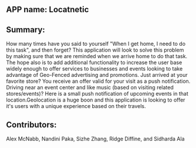 ## APP name: Locatnetic
## Summary:
How many times have you said to yourself "When I get home, I need to do this task", and then
forget? This application will look to solve this problem by making sure that we are reminded when
we arrive home to do that task. The hope also is to add additional functionality to increase the
user base widely enough to offer services to businesses and events looking to take advantage of
Geo-Fenced advertising and promotions. Just arrived at your favorite store? You receive an offer
valid for your visit as a push notification. Driving near an event center and like music (based on
visiting related stores/events)? Here is a small push notification of upcoming events in that
location.Geolocation is a huge boon and this application is looking to offer it's users with
a unique experience based on their travels.

## Contributors:
Alex McNabb, Nandini Paka, Sizhe Zhang, Ridge Diffine, and Sidharda Ala

